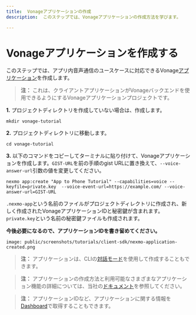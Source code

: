 ```yaml
---
title:  Vonageアプリケーションの作成
description:  このステップでは、Vonageアプリケーションの作成方法を学びます。

---
```


Vonageアプリケーションを作成する
===================

このステップでは、アプリ内音声通信のユースケースに対応できるVonage[アプリケーション](/conversation/concepts/application)を作成します。

> **注：** これは、クライアントアプリケーションがVonageバックエンドを使用できるようにするVonageアプリケーションプロジェクトです。

**1\.** プロジェクトディレクトリを作成していない場合は、作成します。

```shell
mkdir vonage-tutorial
```

**2\.** プロジェクトディレクトリに移動します。

```shell
cd vonage-tutorial
```

**3\.** 以下のコマンドをコピーしてターミナルに貼り付けて、Vonageアプリケーションを作成します。`GIST-URL`を前の手順のgist URLに置き換えて、`--voice-answer-url`引数の値を変更してください。

```shell
nexmo app:create "App to Phone Tutorial" --capabilities=voice --keyfile=private.key  --voice-event-url=https://example.com/ --voice-answer-url=GIST-URL
```

`.nexmo-app`という名前のファイルがプロジェクトディレクトリに作成され、新しく作成されたVonageアプリケーションIDと秘密鍵が含まれます。`private.key`という名前の秘密鍵ファイルも作成されます。

**今後必要になるので、アプリケーションIDを書き留めてください。** 

```screenshot
image: public/screenshots/tutorials/client-sdk/nexmo-application-created.png
```

> **注：** アプリケーションは、CLIの[対話モード](/application/nexmo-cli#interactive-mode)を使用して作成することもできます。

> **注：** アプリケーションの作成方法と利用可能なさまざまなアプリケーション機能の詳細については、当社の[ドキュメント](/application/overview)を参照してください。

> **注：** アプリケーションIDなど、アプリケーションに関する情報を[Dashboard](https://dashboard.nexmo.com/voice/your-applications)で取得することもできます。

